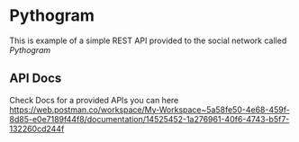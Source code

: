 # Pythogram

This is example of a simple REST API provided to the social network
called *Pythogram*

## API Docs

Check Docs for a provided APIs you can here <br>
https://web.postman.co/workspace/My-Workspace~5a58fe50-4e68-459f-8d85-e0e7189f44f8/documentation/14525452-1a276961-40f6-4743-b5f7-132260cd244f